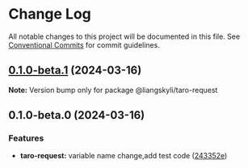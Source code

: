 # Change Log

All notable changes to this project will be documented in this file.
See [Conventional Commits](https://conventionalcommits.org) for commit guidelines.

## [0.1.0-beta.1](https://github.com/liangskyli/request/compare/v0.1.0-beta.0...v0.1.0-beta.1) (2024-03-16)

**Note:** Version bump only for package @liangskyli/taro-request





## 0.1.0-beta.0 (2024-03-16)


### Features

* **taro-request:** variable name change,add test code ([243352e](https://github.com/liangskyli/request/commit/243352e4099a3b6b8f080684eb288cb3297531e2))
